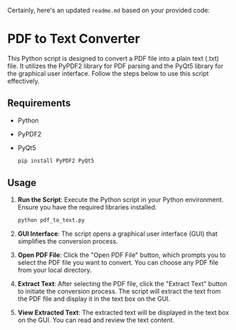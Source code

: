 Certainly, here's an updated `readme.md` based on your provided code:

# PDF to Text Converter

This Python script is designed to convert a PDF file into a plain text (.txt) file. It utilizes the PyPDF2 library for PDF parsing and the PyQt5 library for the graphical user interface. Follow the steps below to use this script effectively.

## Requirements

- Python
- PyPDF2
- PyQt5
 
	```bash
 	pip install PyPDF2 PyQt5	
	```

## Usage

1. **Run the Script**: Execute the Python script in your Python environment. Ensure you have the required libraries installed.
 
	```bash
 	python pdf_to_text.py
	```

2. **GUI Interface**: The script opens a graphical user interface (GUI) that simplifies the conversion process.

3. **Open PDF File**: Click the "Open PDF File" button, which prompts you to select the PDF file you want to convert. You can choose any PDF file from your local directory.

4. **Extract Text**: After selecting the PDF file, click the "Extract Text" button to initiate the conversion process. The script will extract the text from the PDF file and display it in the text box on the GUI.

5. **View Extracted Text**: The extracted text will be displayed in the text box on the GUI. You can read and review the text content.
